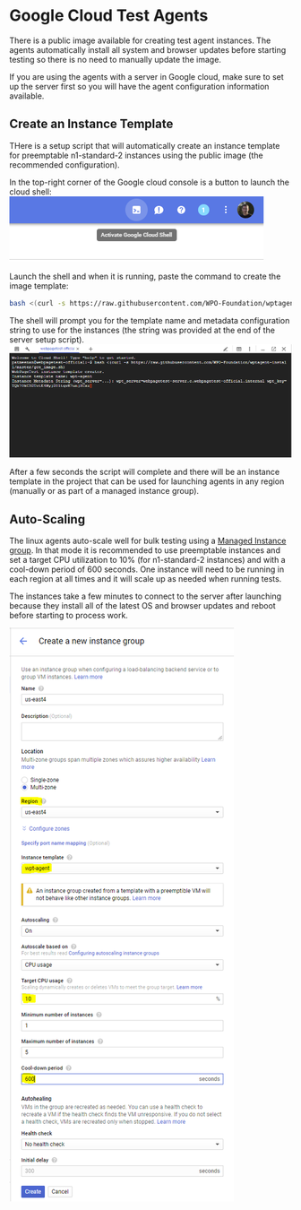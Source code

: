 # Google Cloud Test Agents
There is a public image available for creating test agent instances. The agents automatically install all system and browser updates before starting testing so there is no need to manually update the image.

If you are using the agents with a server in Google cloud, make sure to set up the server first so you will have the agent configuration information available.

## Create an Instance Template
THere is a setup script that will automatically create an instance template for preemptable n1-standard-2 instances using the public image (the recommended configuration).

In the top-right corner of the Google cloud console is a button to launch the cloud shell:
![GCE Cloud Shell](images/gce_shell_button.png)

Launch the shell and when it is running, paste the command to create the image template:
```bash
bash <(curl -s https://raw.githubusercontent.com/WPO-Foundation/wptagent-install/master/gce_image.sh)
```

The shell will prompt you for the template name and metadata configuration string to use for the instances (the string was provided at the end of the server setup script).
![GCE Template Create](images/gce_template.png)

After a few seconds the script will complete and there will be an instance template in the project that can be used for launching agents in any region (manually or as part of a managed instance group).

## Auto-Scaling

The linux agents auto-scale well for bulk testing using a [Managed Instance group](https://cloud.google.com/compute/docs/instance-groups/).  In that mode it is recommended to use preemptable instances and set a target CPU utilization to 10% (for n1-standard-2 instances) and with a cool-down period of 600 seconds.  One instance will need to be running in each region at all times and it will scale up as needed when running tests.

The instances take a few minutes to connect to the server after launching because they install all of the latest OS and browser updates and reboot before starting to process work.

![GCE Instance Group](images/gce_mig.png)